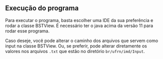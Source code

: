 ## Execução do programa

Para executar o programa, basta escolher uma IDE da sua preferência e rodar a classe
BSTView. É necessário ter o java acima da versão 11 para rodar esse programa.

Caso deseje, você pode alterar o caminho dos arquivos que servem como input na classe BSTView. Ou, se preferir, pode alterar
diretamente os valores nos arquivos `.txt` que estão no diretório `br/ufrn/imd/Input`.

